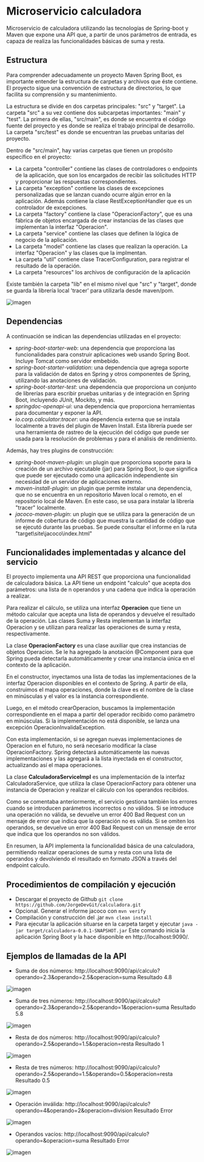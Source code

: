 # Microservicio calculadora
Microservicio de calculadora utilizando las tecnologías de Spring-boot y Maven que expone una API que, a partir de unos parámetros de entrada, es capaza de  realiza las funcionalidades básicas de suma y resta.


## Estructura
Para comprender adecuadamente un proyecto Maven Spring Boot, es importante entender la estructura de carpetas y archivos que éste contiene. El proyecto sigue una convención de estructura de directorios, lo que facilita su comprensión y su mantenimiento.

La estructura se divide en dos carpetas principales: "src" y "target". La carpeta "src" a su vez contiene dos subcarpetas importantes: "main" y "test". La primera de ellas, "src/main", es donde se encuentra el código fuente del proyecto y es donde se realiza el trabajo principal de desarrollo. La carpeta "src/test" es donde se encuentran las pruebas unitarias del proyecto.

Dentro de "src/main", hay varias carpetas que tienen un propósito específico en el proyecto:
- La carpeta "controller" contiene las clases de controladores o endpoints de la aplicación, que son los encargados de recibir las solicitudes HTTP y proporcionar las respuestas correspondientes.
- La carpeta "exception" contiene las clases de excepciones personalizadas que se lanzan cuando ocurre algún error en la aplicación. Además contiene la clase RestExceptionHandler que es un controlador de excepciones.
- La carpeta "factory" contiene la clase "OperacionFactory", que es una fábrica de objetos encargada de crear instancias de las clases que implementan la interfaz "Operacion".
- La carpeta "service" contiene las clases que definen la lógica de negocio de la aplicación. 
- La carpeta "model" contiene las clases que realizan la operación. La interfaz "Operacion" y las clases que la implmentan.
- La carpeta "util" contiene clase TracerConfiguration, para registrar el resultado de la operación.
- La carpeta "resources" los archivos de configuración de la aplicación

Existe también la carpeta "lib" en el mismo nivel que "src" y "target", donde se guarda la librería local 'tracer' para utilizarla desde maven/pom.

![imagen](https://user-images.githubusercontent.com/115168729/234116758-03c0578d-4b96-4e2d-8b64-095732c8564c.png)

## Dependencias
A continuación se indican las dependencias utilizadas en el proyecto:
- _spring-boot-starter-web_: una dependencia que proporciona las funcionalidades para construir aplicaciones web usando Spring Boot. Incluye Tomcat como servidor embebido.
- _spring-boot-starter-validation_: una dependencia que agrega soporte para la validación de datos en Spring y otros componentes de Spring, utilizando las anotaciones de validación.
- _spring-boot-starter-test_: una dependencia que proporciona un conjunto de librerías para escribir pruebas unitarias y de integración en Spring Boot, incluyendo JUnit, Mockito, y más.
- _springdoc-openapi-ui_: una dependencia  que proporciona herramientas para documentar y exponer la API.
- _io.corp.calculator:tracer_: una dependencia externa que se instala localmente a través del plugin de Maven Install. Esta librería puede ser una herramienta de rastreo de la ejecución del código que puede ser usada para la resolución de problemas y para el análisis de rendimiento.

Además, hay tres plugins de construcción:
- _spring-boot-maven-plugin_: un plugin que proporciona soporte para la creación de un archivo ejecutable (jar) para Spring Boot, lo que significa que puede ser ejecutado como una aplicación independiente sin necesidad de un servidor de aplicaciones externo.
- _maven-install-plugin_: un plugin que permite instalar una dependencia, que no se encuentra en un repositorio Maven local o remoto, en el repositorio local de Maven. En este caso, se usa para instalar la librería "tracer" localmente.
- _jacoco-maven-plugin_: un plugin que se utiliza para la generación de un informe de cobertura de código que muestra la cantidad de código que se ejecutó durante las pruebas. Se puede consultar el informe en la ruta "target\site\jacoco\index.html"

## Funcionalidades implementadas y alcance del servicio 
El proyecto implementa una API REST que proporciona una funcionalidad de calculadora básica. La API tiene un endpoint "calculo" que acepta dos parámetros: una lista de n operandos y una cadena que indica la operación a realizar.

Para realizar el cálculo, se utiliza una interfaz **Operacion** que tiene un método calcular que acepta una lista de operandos y devuelve el resultado de la operación. Las clases Suma y Resta implementan la interfaz Operacion y se utilizan para realizar las operaciones de suma y resta, respectivamente.

La clase **OperacionFactory** es una clase auxiliar que crea instancias de objetos Operacion. Se le ha agregado la anotación @Component para que Spring pueda detectarla automáticamente y crear una instancia única en el contexto de la aplicación.

En el constructor, inyectamos una lista de todas las implementaciones de la interfaz Operacion disponibles en el contexto de Spring. A partir de ella, construimos el mapa operaciones, donde la clave es el nombre de la clase en minúsculas y el valor es la instancia correspondiente.

Luego, en el método crearOperacion, buscamos la implementación correspondiente en el mapa a partir del operador recibido como parámetro en minúsculas. Si la implementación no está disponible, se lanza una excepción OperacionInvalidaException.

Con esta implementación, si se agregan nuevas implementaciones de Operacion en el futuro, no será necesario modificar la clase OperacionFactory. Spring detectará automáticamente las nuevas implementaciones y las agregará a la lista inyectada en el constructor, actualizando así el mapa operaciones.

La clase **CalculadoraServiceImpl** es una implementación de la interfaz CalculadoraService, que utiliza la clase OperacionFactory para obtener una instancia de Operacion y realizar el cálculo con los operandos recibidos.

Como se comentaba anteriormente, el servicio gestiona también los errores cuando se introducen parámetros incorrectos o no válidos. Si se introduce una operación no válida, se devuelve un error 400 Bad Request con un mensaje de error que indica que la operación no es válida. Si se omiten los operandos, se devuelve un error 400 Bad Request con un mensaje de error que indica que los operandos no son válidos.

En resumen, la API implementa la funcionalidad básica de una calculadora, permitiendo realizar operaciones de suma y resta con una lista de operandos y devolviendo el resultado en formato JSON a través del endpoint calculo.


## Procedimientos de compilación y ejecución 
- Descargar el proyecto de Github `git clone https://github.com/JorgeDevGit/calculadora.git`
- Opcional. Generar el informe jacoco con `mvn verify`
- Compilación y construcción del .jar `mvn clean install`
- Para ejecutar la aplicación situarse en la carpeta target y ejecutar `java -jar target/calculadora-0.0.1-SNAPSHOT.jar`
  Este comando inicia la aplicación Spring Boot y la hace disponible en http://localhost:9090/.

## Ejemplos de llamadas de la API 
- Suma de dos números: http://localhost:9090/api/calculo?operando=2.3&operando=2.5&operacion=suma
Resultado 4.8 

![imagen](https://user-images.githubusercontent.com/115168729/233455368-cf835e51-31d2-41b2-aa82-82f2994f0245.png)
-  Suma de tres números: http://localhost:9090/api/calculo?operando=2.3&operando=2.5&operando=1&operacion=suma
Resultado 5.8 

![imagen](https://user-images.githubusercontent.com/115168729/233455590-3a3bc0f1-7805-4340-ac6e-220acb49dcda.png)

- Resta de dos números: http://localhost:9090/api/calculo?operando=2.5&operando=1.5&operacion=resta
Resultado 1 

![imagen](https://user-images.githubusercontent.com/115168729/233456027-525d9164-04c9-4e7c-bb6c-3d853aa8a95c.png)

- Resta de tres números: http://localhost:9090/api/calculo?operando=2.5&operando=1.5&operando=0.5&operacion=resta
Resultado 0.5

![imagen](https://user-images.githubusercontent.com/115168729/233456223-18fe081e-b89a-44f5-9c15-8f9e80dc4972.png)

- Operación inválida: http://localhost:9090/api/calculo?operando=4&operando=2&operacion=division
Resultado Error

![imagen](https://user-images.githubusercontent.com/115168729/233456609-7bd809ac-9855-458b-9658-b0998cbe634c.png)

- Operandos vacíos: http://localhost:9090/api/calculo?operando=&operacion=suma
Resultado Error

![imagen](https://user-images.githubusercontent.com/115168729/233456773-63799616-e533-449c-8b35-ebae477a0900.png)
